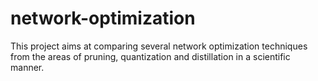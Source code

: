 # network-optimization
This project aims at comparing several network optimization techniques from the areas of pruning, quantization and distillation in a scientific manner.
